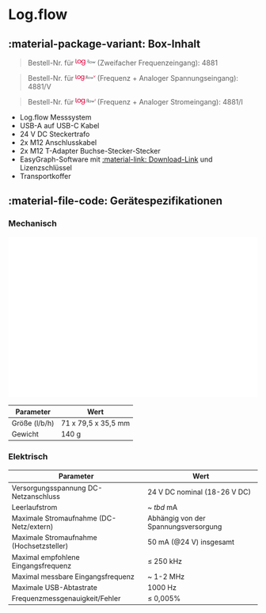 # Log.flow

## :material-package-variant: Box-Inhalt

> Bestell-Nr. für <img src="img/logflow.svg" alt="Zeichnung" width="40"/> (Zweifacher Frequenzeingang): 4881

> Bestell-Nr. für <img src="img/logflowv.svg" alt="drawing" width="40"/> (Frequenz + Analoger Spannungseingang): 4881/V

> Bestell-Nr. für <img src="img/logflowi.svg" alt="drawing" width="40"/> (Frequenz + Analoger Stromeingang): 4881/I


- Log.flow Messsystem 
- USB-A auf USB-C Kabel
- 24 V DC Steckertrafo
- 2x M12 Anschlusskabel 
- 2x M12 T-Adapter Buchse-Stecker-Stecker 
- EasyGraph-Software mit [:material-link: Download-Link](https://www.vse-flow.com/login.html "vse-flow.com/login.html") und Lizenzschlüssel
- Transportkoffer

## :material-file-code: Gerätespezifikationen

### Mechanisch

![](img/kbdraw.svg)

**Parameter** | **Wert**
--- | ---
Größe (l/b/h) | 71 x 79,5 x 35,5 mm
Gewicht | 140 g

### Elektrisch

**Parameter** | **Wert**
--- | ---
Versorgungsspannung DC-Netzanschluss | 24 V DC nominal (18-26 V DC)
Leerlaufstrom | ~ _tbd_ mA
Maximale Stromaufnahme (DC-Netz/extern) | Abhängig von der Spannungsversorgung
Maximale Stromaufnahme (Hochsetzsteller) | 50 mA (@24 V) insgesamt
Maximal empfohlene Eingangsfrequenz | ≤ 250 kHz
Maximal messbare Eingangsfrequenz | ~ 1-2 MHz
Maximale USB-Abtastrate | 1000 Hz
Frequenzmessgenauigkeit/Fehler | ≤ 0,005%
